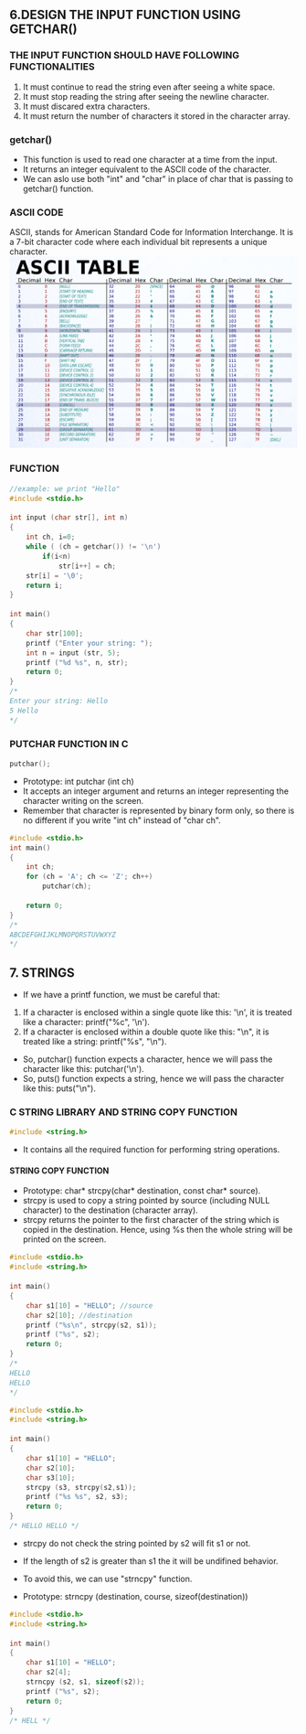 ## 6.DESIGN THE INPUT FUNCTION USING GETCHAR()
### THE INPUT FUNCTION SHOULD HAVE FOLLOWING FUNCTIONALITIES
1. It must continue to read the string even after seeing a white space.
2. It must stop reading the string after seeing the newline character.
3. It must discared extra characters.
4. It must return the number of characters it stored in the character array.

### getchar()
- This function is used to read one character at a time from the input.
- It returns an integer equivalent to the ASCII code of the character.
- We can aslo use both "int" and "char" in place of char that is passing to getchar() function.

### ASCII CODE
ASCII, stands for American Standard Code for Information Interchange. It is a 7-bit character code where each individual bit represents a unique character.
![](./ASCIICODE.png)

### FUNCTION 
```C
//example: we print "Hello"
#include <stdio.h>

int input (char str[], int n)
{
    int ch, i=0;
    while ( (ch = getchar()) != '\n')
        if(i<n)
            str[i++] = ch;
    str[i] = '\0';
    return i;
}

int main()
{
    char str[100];
    printf ("Enter your string: ");
    int n = input (str, 5);
    printf ("%d %s", n, str);
    return 0;
}
/*
Enter your string: Hello
5 Hello
*/
```
### PUTCHAR FUNCTION IN C
```C
putchar();
```
- Prototype: int putchar (int ch)
- It accepts an integer argument and returns an integer representing the character writing on the screen.
- Remember that character is represented by binary form only, so there is no different if you write "int ch" instead of "char ch".
```C
#include <stdio.h>
int main()
{
    int ch;
    for (ch = 'A'; ch <= 'Z'; ch++)
        putchar(ch);

    return 0;
}
/*
ABCDEFGHIJKLMNOPQRSTUVWXYZ
*/
```

## 7. STRINGS
- If we have a printf function, we must be careful that:
1. If a character is enclosed within a single quote like this: '\n', it is treated like a character: printf("%c", '\n').
2. If a character is enclosed within a double quote like this: "\n", it is treated like a string: printf("%s", "\n").
- So, putchar() function expects a character, hence we will pass the character like this: putchar('\n').
- So, puts() function expects a string, hence we will pass the character like this: puts("\n").

### C STRING LIBRARY AND STRING COPY FUNCTION
```C
#include <string.h>
```
- It contains all the required function for performing string operations.
#### STRING COPY FUNCTION
- Prototype:  char* strcpy(char* destination, const char* source).
- strcpy is used to copy a string pointed by source (including NULL character) to the destination (character array).
- strcpy returns the pointer to the first character of the string which is copied in the destination. Hence, using %s then the whole string will be printed on the screen.
```C
#include <stdio.h>
#include <string.h>

int main()
{
    char s1[10] = "HELLO"; //source
    char s2[10]; //destination
    printf ("%s\n", strcpy(s2, s1));
    printf ("%s", s2);
    return 0;
}
/*
HELLO
HELLO
*/
```
```C
#include <stdio.h>
#include <string.h>

int main()
{
    char s1[10] = "HELLO";
    char s2[10];
    char s3[10];
    strcpy (s3, strcpy(s2,s1));
    printf ("%s %s", s2, s3);
    return 0;
}
/* HELLO HELLO */
```
- strcpy do not check the string pointed by s2 will fit s1 or not.
- If the length of s2 is greater than s1 the it will be undifined behavior.
- To avoid this, we can use "strncpy" function.

- Prototype: strncpy (destination, course, sizeof(destination))
```C
#include <stdio.h>
#include <string.h>

int main()
{
    char s1[10] = "HELLO";
    char s2[4];
    strncpy (s2, s1, sizeof(s2));
    printf ("%s", s2);
    return 0;
}
/* HELL */
```

